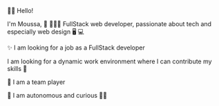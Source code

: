 👋🏽 Hello!

I'm Moussa,  🤩 
👨🏾‍💻 FullStack web developer, passionate about tech and especially web design 🖥 💻

✨ I am looking for a job as a FullStack developer

I am looking for a dynamic work environment where I can contribute my skills  💫

🍹 I am a team player 

🌟 I am autonomous and curious 💪🏽

<!--
**MoussaDram/MoussaDram** is a ✨ _special_ ✨ repository because its `README.md` (this file) appears on your GitHub profile.

Here are some ideas to get you started:


